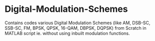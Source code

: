 # Digital-Modulation-Schemes
Contains codes various Digital Modulation Schemes (like AM, DSB-SC, SSB-SC, FM, BPSK, QPSK, 16-QAM, DBPSK, DQPSK) from Scratch in MATLAB script ie. without using inbuilt modulation functions.
